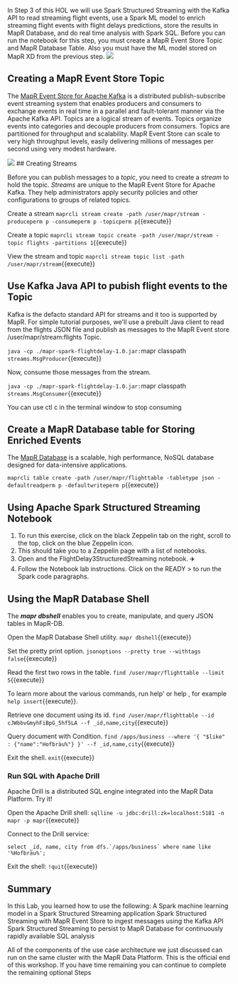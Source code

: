 In Step 3 of this HOL we will use Spark Structured Streaming with the Kafka API to read streaming flight events, use a Spark ML model to enrich streaming flight events with flight delays predictions, store the results in MapR Database, and do real time analysis with Spark SQL.
Before you can run the notebook for this step, you must create a MapR Event Store Topic and MapR Database Table. Also you must have the ML model stored on MapR XD from the previous step.
<img src="https://github.com/mapr-demos/katacoda-scenarios/raw/master/spark_flight_delays/assets/flightusecase.png?raw=true width=400 height=400">
<br/>

## Creating a MapR Event Store Topic

The [MapR Event Store for Apache Kafka](https://mapr.com/products/mapr-streams/) 
is a distributed publish-subscribe event streaming system that enables producers and consumers to exchange events in real time in a parallel and fault-tolerant manner via the Apache Kafka API.
Topics are a logical stream of events. Topics organize events into categories and decouple producers from consumers. Topics are partitioned for throughput and scalability. MapR Event Store can scale to very high throughput levels, easily delivering millions of messages per second using very modest hardware.

<img src="https://mapr.com/blog/real-time-analysis-popular-uber-locations-spark-structured-streaming-machine-learning-kafka-and-mapr-db/assets/image16.png width=400 height=400">
## Creating Streams

Before you can publish messages to a *topic*, you need to create a *stream* to hold the topic. *Streams* are unique to the MapR Event Store for Apache Kafka. They help administrators apply security policies and other configurations to groups of related topics.

Create a stream `maprcli stream create -path /user/mapr/stream -produceperm p -consumeperm p -topicperm p`{{execute}}

Create a topic `maprcli stream topic create -path /user/mapr/stream -topic flights -partitions 1`{{execute}}

View the stream and topic `maprcli stream topic list -path /user/mapr/stream`{{execute}}

## Use Kafka Java API to pubish flight events to the Topic

Kafka is the defacto standard API for streams and it too is supported by MapR. For simple tutorial purposes, we'll use a prebuilt Java client to read from the flights JSON file and publish as messages to the MapR Event store /user/mapr/stream:flights Topic. 

`java -cp ./mapr-spark-flightdelay-1.0.jar:`mapr classpath` streams.MsgProducer`{{execute}}

Now, consume those messages from the stream.

`java -cp ./mapr-spark-flightdelay-1.0.jar:`mapr classpath` streams.MsgConsumer`{{execute}}

You can use ctl c in the terminal window to stop consuming

## Create a MapR Database table for Storing Enriched Events

The [MapR Database](https://mapr.com/products/mapr-db/) is a scalable, high performance, NoSQL database designed for data-intensive applications. 

`maprcli table create -path /user/mapr/flighttable -tabletype json -defaultreadperm p -defaultwriteperm p`{{execute}}

## Using Apache Spark Structured Streaming Notebook 

1. To run this exercise, click on the black Zeppelin tab on the right, scroll to the top, click on the blue Zeppelin icon. 
2. This should take you to a Zeppelin page with a list of notebooks.
3. Open and the FlightDelay3StructuredStreaming notebook. ✈️
4. Follow the Notebook lab instructions. Click on the READY > to run the Spark code paragraphs. 

## Using the MapR Database Shell

The ***mapr dbshell*** enables you to create, manipulate, and query JSON tables in MapR-DB.

Open the MapR Database Shell utility. `mapr dbshell`{{execute}} 

Set the pretty print option. `jsonoptions --pretty true --withtags false`{{execute}}

Read the first two rows in the table. `find /user/mapr/flighttable --limit 5`{{execute}}

To learn more about the various commands, run help' or help <command> , for example `help insert`{{execute}}.

Retrieve one document using its id. `find /user/mapr/flighttable --id cJWbbvGmyhFiBpG_5hf5LA --f _id,name,city`{{execute}}


Query document with Condition. `find /apps/business --where '{ "$like" : {"name":"Hofbräu%"} }' --f _id,name,city`{{execute}}

Exit the shell. `exit`{{execute}}

### Run SQL with Apache Drill

Apache Drill is a distributed SQL engine integrated into the MapR Data Platform. Try it!

Open the Apache Drill shell:
`sqlline -u jdbc:drill:zk=localhost:5181 -n mapr -p mapr`{{execute}}

Connect to the Drill service: 
<pre><code class="execute">select _id, name, city from dfs.`/apps/business` where name like '%Hofbräu%';</code></pre>

Exit the shell: `!quit`{{execute}}

## Summary
In this Lab, you learned how to use the following:
A Spark machine learning model in a Spark Structured Streaming application
Spark Structured Streaming with MapR Event Store to ingest messages using the Kafka API
Spark Structured Streaming to persist to MapR Database for continuously rapidly available SQL analysis

All of the components of the use case architecture we just discussed can run on the same cluster with the MapR Data Platform. 
This is the official end of this workshop. If you have time remaining you can continue to complete the remaining optional Steps


